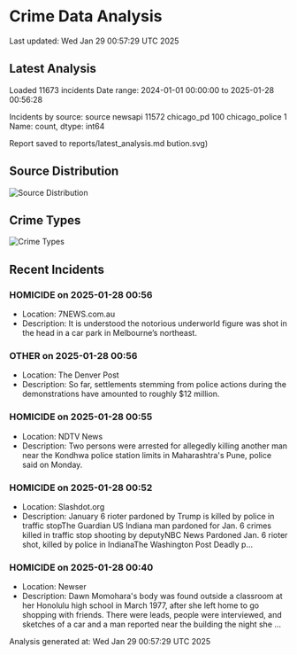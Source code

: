 # Crime Data Analysis
Last updated: Wed Jan 29 00:57:29 UTC 2025

## Latest Analysis

Loaded 11673 incidents
Date range: 2024-01-01 00:00:00 to 2025-01-28 00:56:28

Incidents by source:
source
newsapi           11572
chicago_pd          100
chicago_police        1
Name: count, dtype: int64

Report saved to reports/latest_analysis.md
bution.svg)

## Source Distribution
![Source Distribution](images/source_distribution.svg)

## Crime Types
![Crime Types](images/crime_types.svg)

## Recent Incidents

### HOMICIDE on 2025-01-28 00:56
- Location: 7NEWS.com.au
- Description: It is understood the notorious underworld figure was shot in the head in a car park in Melbourne’s northeast.


### OTHER on 2025-01-28 00:56
- Location: The Denver Post
- Description: So far, settlements stemming from police actions during the demonstrations have amounted to roughly $12 million.


### HOMICIDE on 2025-01-28 00:55
- Location: NDTV News
- Description: Two persons were arrested for allegedly killing another man near the Kondhwa police station limits in Maharashtra&#039;s Pune, police said on Monday.


### HOMICIDE on 2025-01-28 00:52
- Location: Slashdot.org
- Description: January 6 rioter pardoned by Trump is killed by police in traffic stopThe Guardian US Indiana man pardoned for Jan. 6 crimes killed in traffic stop shooting by deputyNBC News Pardoned Jan. 6 rioter shot, killed by police in IndianaThe Washington Post Deadly p…


### HOMICIDE on 2025-01-28 00:40
- Location: Newser
- Description: Dawn Momohara's body was found outside a classroom at her Honolulu high school in March 1977, after she left home to go shopping with friends. There were leads, people were interviewed, and sketches of a car and a man reported near the building the night she …

Analysis generated at: Wed Jan 29 00:57:29 UTC 2025
